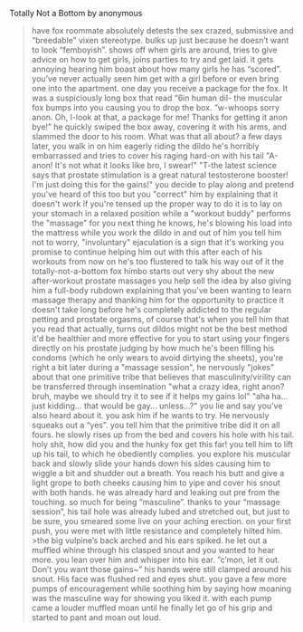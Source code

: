 Totally Not a Bottom by anonymous

>have fox roommate
>absolutely detests the sex crazed, submissive and “breedable” vixen stereotype.
>bulks up just because he doesn’t want to look “femboyish”.
>shows off when girls are around, tries to give advice on how to get girls, joins parties to try and get laid.
>it gets annoying hearing him boast about how many girls he has “scored”.
>you’ve never actually seen him get with a girl before or even bring one into the apartment.
>one day you receive a package for the fox. It was a suspiciously long box that read “6in human dil-
>the muscular fox bumps into you causing you to drop the box.
>”w-whoops sorry anon. Oh, l-look at that, a package for me! Thanks for getting it anon bye!”
>he quickly swiped the box away, covering it with his arms, and slammed the door to his room. What was that all about?
>a few days later, you walk in on him eagerly riding the dildo
>he's horribly embarrassed and tries to cover his raging hard-on with his tail
>"A-anon! It's not what it looks like bro, I swear!"
>"T-the latest science says that prostate stimulation is a great natural testosterone booster! I'm just doing this for the gains!"
>you decide to play along and pretend you've heard of this too
>but you "correct" him by explaining that it doesn't work if you're tensed up
>the proper way to do it is to lay on your stomach in a relaxed position while a "workout buddy" performs the "massage" for you
>next thing he knows, he's blowing his load into the mattress while you work the dildo in and out of him
>you tell him not to worry, "involuntary" ejaculation is a sign that it's working
>you promise to continue helping him out with this after each of his workouts from now on
>he's too flustered to talk his way out of it
>the totally-not-a-bottom fox himbo starts out very shy about the new after-workout prostate massages
>you help sell the idea by also giving him a full-body rubdown
>explaining that you've been wanting to learn massage therapy and thanking him for the opportunity to practice
>it doesn't take long before he's completely addicted to the regular petting and prostate orgasms, of course
>that's when you tell him that you read that actually, turns out dildos might not be the best method
>it'd be healthier and more effective for you to start using your fingers directly on his prostate
>judging by how much he's been filling his condoms (which he only wears to avoid dirtying the sheets), you're right
>a bit later during a "massage session", he nervously "jokes" about that one primitive tribe that believes that masculinity/virility can be transferred through insemination
>"what a crazy idea, right anon? bruh, maybe we should try it to see if it helps my gains lol"
>"aha ha... just kidding... that would be gay... unless...?"
>you lie and say you’ve also heard about it.
>you ask him if he wants to try.
>He nervously squeaks out a “yes”.
>you tell him that the primitive tribe did it on all fours.
>he slowly rises up from the bed and covers his hole with his tail.
>holy shit, how did you and the hunky fox get this far!
>you tell him to lift up his tail, to which he obediently complies.
>you explore his muscular back and slowly slide your hands down his sides causing him to wiggle a bit and shudder out a breath. You reach his butt and give a light grope to both cheeks causing him to yipe and cover his snout with both hands.
>he was already hard and leaking out pre from the touching.
>so much for being “masculine”.
>thanks to your “massage session”, his tail hole was already lubed and stretched out, but just to be sure, you smeared some live on your aching erection.
>on your first push, you were met with little resistance and completely hilted him. >the big vulpine’s back arched and his ears spiked.
>he let out a muffled whine through his clasped snout and you wanted to hear more.
>you lean over him and whisper into his ear.
>”c’mon, let it out. Don’t you want those gains~”
>his hands were still clamped around his snout. His face was flushed red and eyes shut.
>you gave a few more pumps of encouragement while soothing him by saying how moaning was the masculine way for showing you liked it.
>with each pump came a louder muffled moan until he finally let go of his grip and started to pant and moan out loud.